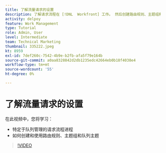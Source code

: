 ```yaml
---
title: 了解流量请求的设置
description: 了解请求流程在 [!DNL  Workfront] 工作。 然后创建路由规则、主题组和队列主题。
activity: delpoy
feature: Work Management
type: Tutorial
role: Admin, User
level: Intermediate
team: Technical Marketing
thumbnail: 335222.jpeg
kt: 8959
exl-id: 7def260c-7542-4b9e-b2fb-afa5f79e164b
source-git-commit: a0aa8328842d2db1235edc42664eb0b18f4038e4
workflow-type: tm+mt
source-wordcount: '55'
ht-degree: 0%

---
```


# 了解流量请求的设置

在此视频中，您将学习：

* 特定于队列管理的请求流程进程
* 如何创建和使用路由规则、主题组和队列主题

>[!VIDEO](https://video.tv.adobe.com/v/335222/?quality=12)
